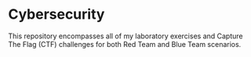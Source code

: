 # Cybersecurity
This repository encompasses all of my laboratory exercises and Capture The Flag (CTF) challenges for both Red Team and Blue Team scenarios.
